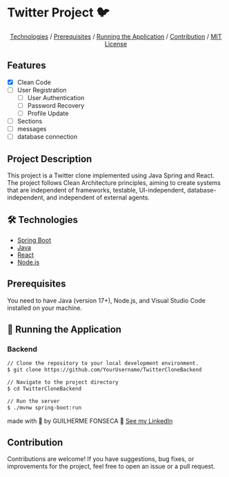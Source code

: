 # Twitter Project 🐦

<p style="text-align: center">
  <a href="#🛠️-technologies">Technologies</a> / 
  <a href="#prerequisites">Prerequisites</a> / 
  <a href="#🎲-running-the-application">Running the Application</a> / 
  <a href="#contribution">Contribution</a> / 
  <a href="#license">MIT License</a>
</p>

## Features

- [x] Clean Code
- [ ] User Registration
  - [ ] User Authentication
  - [ ] Password Recovery
  - [ ] Profile Update
- [ ] Sections
- [ ] messages
- [ ] database connection

## Project Description

This project is a Twitter clone implemented using Java Spring and React. The project follows Clean Architecture principles, aiming to create systems that are independent of frameworks, testable, UI-independent, database-independent, and independent of external agents.

## 🛠️ Technologies

- [Spring Boot](https://spring.io/projects/spring-boot)
- [Java](https://www.java.com/en/)
- [React](https://reactjs.org/)
- [Node.js](https://nodejs.org/en/)

## Prerequisites

You need to have Java (version 17+), Node.js, and Visual Studio Code installed on your machine.

## 🎲 Running the Application

### Backend

```bash
// Clone the repository to your local development environment.
$ git clone https://github.com/YourUsername/TwitterCloneBackend

// Navigate to the project directory
$ cd TwitterCloneBackend

// Run the server
$ ./mvnw spring-boot:run
```

made with 💜 by GUILHERME FONSECA 👋 [See my LinkedIn](https://www.linkedin.com/in/guilherme-fonseca-dos-santos-a49594207/)

## Contribution

Contributions are welcome! If you have suggestions, bug fixes, or improvements for the project, feel free to open an issue or a pull request.
